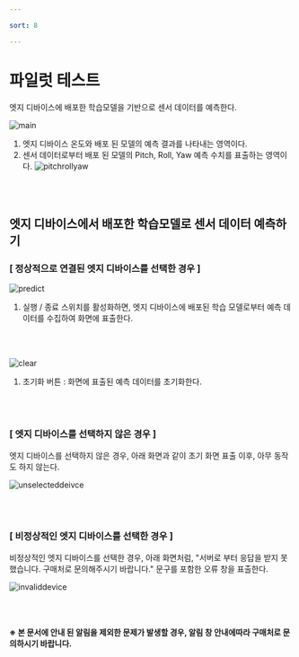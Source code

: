 ```yaml
---

sort: 8

---
```




# 파일럿 테스트

엣지 디바이스에 배포한 학습모델을 기반으로 센서 데이터를 예측한다.<br/>

![main](images/9.1.main.png)

1. 엣지 디바이스 온도와 배포 된 모델의 예측 결과를 나타내는 영역이다.
2. 센서 데이터로부터 배포 된 모델의 Pitch, Roll, Yaw 예측 수치를 표출하는 영역이다.
![pitchrollyaw](images/9.6.pitchrollyaw.svg)

<br/><br/>

## 엣지 디바이스에서 배포한 학습모델로 센서 데이터 예측하기

### [ 정상적으로 연결된 엣지 디바이스를 선택한 경우 ]

![predict](images/9.2.predict.png)
1. 실행 / 종료 스위치를 활성화하면, 엣지 디바이스에 배포된 학습 모델로부터 예측 데이터를 수집하여 화면에 표출한다.

<br/><br/>

![clear](images/9.3.clear.png)
1. 초기화 버튼 : 화면에 표출된 예측 데이터를 초기화한다.

<br/><br/>

### [ 엣지 디바이스를 선택하지 않은 경우 ]

엣지 디바이스를 선택하지 않은 경우, 아래 화면과 같이 초기 화면 표출 이후, 아무 동작도 하지 않는다.<br/>

![unselecteddeivce](images/9.4.unselecteddeivce.png)

<br/><br/>

### [ 비정상적인 엣지 디바이스를 선택한 경우 ]

비정상적인 엣지 디바이스를 선택한 경우, 아래 화면처럼, "서버로 부터 응답을 받지 못했습니다. 구매처로 문의해주시기 바랍니다." 문구를 포함한 오류 창을 표출한다. <br/>

![invaliddevice](images/9.5.invaliddevice.png)

<br/><br/>

**※ 본 문서에 안내 된 알림을 제외한 문제가 발생할 경우, 알림 창 안내에따라 구매처로 문의하시기 바랍니다.**